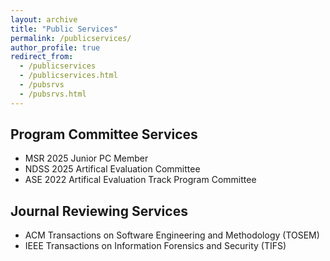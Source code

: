 ```yaml
---
layout: archive
title: "Public Services"
permalink: /publicservices/
author_profile: true
redirect_from: 
  - /publicservices
  - /publicservices.html
  - /pubsrvs
  - /pubsrvs.html
---
```


## Program Committee Services

- MSR 2025 Junior PC Member
- NDSS 2025 Artifical Evaluation Committee
- ASE 2022 Artifical Evaluation Track Program Committee

## Journal Reviewing Services

- ACM Transactions on Software Engineering and Methodology (TOSEM)
- IEEE Transactions on Information Forensics and Security (TIFS)
